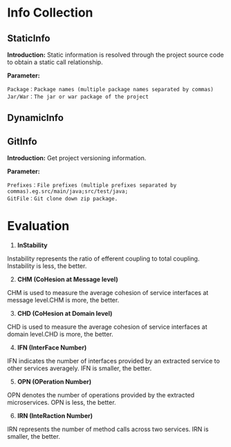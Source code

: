 # Info Collection

## StaticInfo

**Introduction:** Static information is resolved through the project source code to obtain a static call relationship.

**Parameter:**
   
    Package：Package names (multiple package names separated by commas)
    Jar/War：The jar or war package of the project

## DynamicInfo

## GitInfo

**Introduction:** Get project versioning information.

**Parameter:**

    Prefixes：File prefixes (multiple prefixes separated by commas).eg.src/main/java;src/test/java;
    GitFile：Git clone down zip package.

# Evaluation

1. **InStability**

Instability represents the ratio of efferent coupling to total coupling. Instability is less, the better.

2. **CHM (CoHesion at Message level)**

CHM is used to measure the average cohesion of service interfaces at message level.CHM is more, the better.

3. **CHD (CoHesion at Domain level)**

CHD is used to measure the average cohesion of service interfaces at domain level.CHD is more, the better.

4. **IFN (InterFace Number)**

IFN indicates the number of interfaces provided by an extracted service to other services averagely. IFN is smaller, the better.

5. **OPN (OPeration Number)**

OPN denotes the number of operations provided by the extracted microservices. OPN is less, the better.

6. **IRN (InteRaction Number)**

IRN represents the number of method calls across two services. IRN is smaller, the better.
